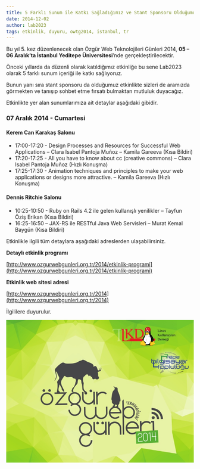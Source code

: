 ```yaml
---
title: 5 Farklı Sunum ile Katkı Sağladığımız ve Stant Sponsoru Olduğumuz Özgür Web Teknolojileri Günleri 2014'e Davetlisiniz
date: 2014-12-02
author: lab2023
tags: etkinlik, duyuru, owtg2014, istanbul, tr
---
```


Bu yıl 5. kez düzenlenecek olan Özgür Web Teknolojileri Günleri 2014, **05 – 06 Aralık’ta İstanbul Yeditepe Üniversitesi**’nde gerçekleştirilecektir.

Önceki yıllarda da düzenli olarak katıldığımız etkinliğe bu sene Lab2023 olarak 5 farklı sunum içeriği ile katkı sağlıyoruz.

Bunun yanı sıra stant sponsoru da olduğumuz etkinlikte sizleri de aramızda görmekten ve tanışıp sohbet etme fırsatı bulmaktan mutluluk duyacağız.

Etkinlikte yer alan sunumlarımıza ait detaylar aşağıdaki gibidir.


### 07 Aralık 2014 - Cumartesi

#### Kerem Can Karakaş Salonu

* 17:00-17:20 - Design Processes and Resources for Successful Web Applications – Clara Isabel Pantoja Muñoz – Kamila Gareeva (Kısa Bildiri)
* 17:20-17:25 - All you have to know about cc (creative commons) – Clara Isabel Pantoja Muñoz (Hızlı Konuşma)
* 17:25-17:30 - Animation techniques and principles to make your web applications or designs more attractive. – Kamila Gareeva (Hızlı Konuşma)

#### Dennis Ritchie Salonu

* 10:25-10:50 - Ruby on Rails 4.2 ile gelen kullanışlı yenilikler – Tayfun Öziş Erikan (Kısa Bildiri)
* 16:25-16:50 – JAX-RS ile RESTful Java Web Servisleri – Murat Kemal Baygün (Kısa Bildiri)

Etkinlikle ilgili tüm detaylara aşağıdaki adreslerden ulaşabilirsiniz.

**Detaylı etkinlik programı**

[http://www.ozgurwebgunleri.org.tr/2014/etkinlik-programi](http://www.ozgurwebgunleri.org.tr/2014/etkinlik-programi)

**Etkinlik web sitesi adresi**

[http://www.ozgurwebgunleri.org.tr/2014](http://www.ozgurwebgunleri.org.tr/2014)

İlgililere duyurulur.

![Picture 1](../assets/images/articles/2014-12-02-owtg-2014-duyuru/owtg2014-afis.jpg)